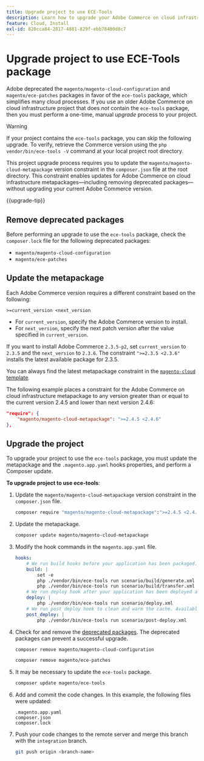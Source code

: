 ```yaml
---
title: Upgrade project to use ECE-Tools
description: Learn how to upgrade your Adobe Commerce on cloud infrastructure project to use the ECE-Tools package and take advantage of the latest fixes and features.
feature: Cloud, Install
exl-id: 820cca84-2817-4881-829f-ebb78400d8c7
---
```

# Upgrade project to use ECE-Tools package

Adobe deprecated the `magento/magento-cloud-configuration` and `magento/ece-patches` packages in favor of the `ece-tools` package, which simplifies many cloud processes. If you use an older Adobe Commerce on cloud infrastructure project that does _not_ contain the `ece-tools` package, then you must perform a one-time, manual _upgrade_ process to your project.

>[!WARNING]
>
>If your project contains the `ece-tools` package, you can skip the following upgrade. To verify, retrieve the Commerce version using the `php vendor/bin/ece-tools -V` command at your local project root directory.

This project upgrade process requires you to update the `magento/magento-cloud-metapackage` version constraint in the `composer.json` file at the root directory. This constraint enables updates for Adobe Commerce on cloud infrastructure metapackages—including removing deprecated packages—without upgrading your current Adobe Commerce version.

{{upgrade-tip}}

## Remove deprecated packages

Before performing an upgrade to use the `ece-tools` package, check the `composer.lock` file for the following deprecated packages:

-  `magento/magento-cloud-configuration`
-  `magento/ece-patches`

## Update the metapackage

Each Adobe Commerce version requires a different constraint based on the following:

```terminal
>=current_version <next_version
```

-  For `current_version`, specify the Adobe Commerce version to install.
-  For `next_version`, specify the next patch version after the value specified in `current_version`.

If you want to install Adobe Commerce `2.3.5-p2`, set `current_version` to `2.3.5` and the `next_version` to `2.3.6`. The constraint `">=2.3.5 <2.3.6"` installs the latest available package for 2.3.5.

You can always find the latest metapackage constraint in the [`magento-cloud` template](https://github.com/magento/magento-cloud/blob/master/composer.json).

The following example places a constraint for the Adobe Commerce on cloud infrastructure metapackage to any version greater than or equal to the current version 2.4.5 and lower than next version 2.4.6:

```json
"require": {
    "magento/magento-cloud-metapackage": ">=2.4.5 <2.4.6"
},
```

## Upgrade the project

To upgrade your project to use the `ece-tools` package, you must update the metapackage and the `.magento.app.yaml` hooks properties, and perform a Composer update.

**To upgrade project to use ece-tools**:

1. Update the `magento/magento-cloud-metapackage` version constraint in the `composer.json` file.

    ```bash
    composer require "magento/magento-cloud-metapackage":">=2.4.5 <2.4.6" --no-update
    ```

1. Update the metapackage.

   ```bash
   composer update magento/magento-cloud-metapackage
   ```

1. Modify the hook commands in the `magento.app.yaml` file.

   ```yaml
   hooks:
       # We run build hooks before your application has been packaged.
       build: |
           set -e
           php ./vendor/bin/ece-tools run scenario/build/generate.xml
           php ./vendor/bin/ece-tools run scenario/build/transfer.xml
       # We run deploy hook after your application has been deployed and started.
       deploy: |
           php ./vendor/bin/ece-tools run scenario/deploy.xml
       # We run post deploy hook to clean and warm the cache. Available with ECE-Tools 2002.0.10.
       post_deploy: |
           php ./vendor/bin/ece-tools run scenario/post-deploy.xml
   ```

1. Check for and remove the [deprecated packages](#remove-deprecated-packages). The deprecated packages can prevent a successful upgrade.

   ```bash
   composer remove magento/magento-cloud-configuration
   ```

   ```bash
   composer remove magento/ece-patches
   ```

1. It may be necessary to update the `ece-tools` package.

   ```bash
   composer update magento/ece-tools
   ```

1. Add and commit the code changes. In this example, the following files were updated:

   ```terminal
   .magento.app.yaml
   composer.json
   composer.lock
   ```

1. Push your code changes to the remote server and merge this branch with the `integration` branch.

   ```bash
   git push origin <branch-name>
   ```

